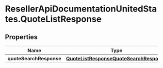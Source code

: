 # ResellerApiDocumentationUnitedStates.QuoteListResponse

## Properties

Name | Type | Description | Notes
------------ | ------------- | ------------- | -------------
**quoteSearchResponse** | [**QuoteListResponseQuoteSearchResponse**](QuoteListResponseQuoteSearchResponse.md) |  | [optional] 


